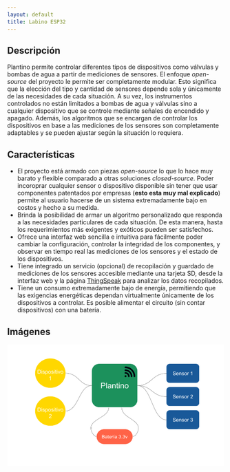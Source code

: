 ```yaml
---
layout: default
title: Labino ESP32
---
```


## Descripción
Plantino permite controlar diferentes tipos de dispositivos como válvulas y bombas de agua a partir de mediciones de sensores. El enfoque *open-source* del proyecto le permite ser completamente modular. Esto significa que la elección del tipo y cantidad de sensores depende sola y únicamente de las necesidades de cada situación. A su vez, los instrumentos controlados no están limitados a bombas de agua y válvulas sino a cualquier dispositivo que se controle mediante señales de encendido y apagado. Además, los algoritmos que se encargan de controlar los dispositivos en base a las mediciones de los sensores son completamente adaptables y se pueden ajustar según la situación lo requiera.

## Características
- El proyecto está armado con piezas *open-source* lo que lo hace muy barato y flexible comparado a otras soluciones *closed-source*. Poder incoroprar cualquier sensor o dispositivo disponible sin tener que usar componentes patentados por empresas (**esto esta muy mal explicado**) permite al usuario hacerse de un sistema extremadamente bajo en costos y hecho a su medida.
- Brinda la posibilidad de armar un algoritmo personalizado que responda a las necesidades particulares de cada situación. De esta manera, hasta los requerimientos más exigentes y exóticos pueden ser satisfechos.
- Ofrece una interfaz web sencilla e intuitiva para fácilmente poder cambiar la configuración, controlar la integridad de los componentes, y observar en tiempo real las mediciones de los sensores y el estado de los dispositivos.
- Tiene integrado un servicio (opcional) de recopilación y guardado de mediciones de los sensores accesible mediante una tarjeta SD, desde la interfaz web y la página [ThingSpeak](https://thingspeak.com/) para analizar los datos recopilados.
- Tiene un consumo extremadamente bajo de energía, permitiendo que las exigencias energéticas dependan virtualmente únicamente de los dispositivos a controlar. Es posible alimentar el circuito (sin contar dispositivos) con una batería.

## Imágenes
![index page](/assets/Esquema_plantino.png)
